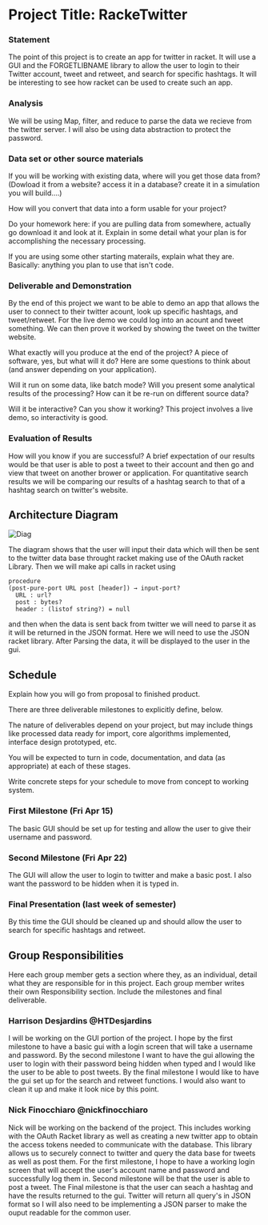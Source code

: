 # Project Title: RackeTwitter

### Statement
The point of this project is to create an app for twitter in racket.  It will use a GUI and the FORGETLIBNAME library to allow the user to login to their Twitter account, tweet and retweet, and search for specific hashtags.  It will be interesting to see how racket can be used to create such an app.  

### Analysis
We will be using Map, filter, and reduce to parse the data we recieve from the twitter server.  I will also be using data abstraction to protect the password. 

### Data set or other source materials
If you will be working with existing data, where will you get those data from? (Dowload it from a website? access it in a database? create it in a simulation you will build....)

How will you convert that data into a form usable for your project?  

Do your homework here: if you are pulling data from somewhere, actually go download it and look at it. Explain in some detail what your plan is for accomplishing the necessary processing.

If you are using some other starting materails, explain what they are. Basically: anything you plan to use that isn't code.

### Deliverable and Demonstration
By the end of this project we want to be able to demo an app that allows the user to connect to their twitter acount, look up specific hashtags, and tweet/retweet.  For the live demo we could log into an acount and tweet something.  We can then prove it worked by showing the tweet on the twitter website.


What exactly will you produce at the end of the project? A piece of software, yes, but what will it do? Here are some questions to think about (and answer depending on your application).

Will it run on some data, like batch mode? Will you present some analytical results of the processing? How can it be re-run on different source data?

Will it be interactive? Can you show it working? This project involves a live demo, so interactivity is good.

### Evaluation of Results
How will you know if you are successful? 
A brief expectation of our results would be that user is able to post a tweet to their account and then go and view that tweet on another
brower or application. For quantitative search results we will be comparing our results of a hashtag search to that of a hashtag search
on twitter's website. 

## Architecture Diagram
![Diag](https://github.com/oplS16projects/RackeTwitter/blob/master/workflowDiagram.png)

The diagram shows that the user will input their data which will then be sent to the twitter data base throught racket making use of the OAuth racket Library. Then we will make api calls in racket using 
```
procedure
(post-pure-port URL post [header]) → input-port?
  URL : url?
  post : bytes?
  header : (listof string?) = null
```
and then when the data is sent back from twitter we will need to parse it as it will be returned in the JSON format. Here we will need to use the JSON racket library. After Parsing the data, it will be displayed to the user in the gui. 

## Schedule
Explain how you will go from proposal to finished product. 

There are three deliverable milestones to explicitly define, below.

The nature of deliverables depend on your project, but may include things like processed data ready for import, core algorithms implemented, interface design prototyped, etc. 

You will be expected to turn in code, documentation, and data (as appropriate) at each of these stages.

Write concrete steps for your schedule to move from concept to working system. 

### First Milestone (Fri Apr 15)
The basic GUI should be set up for testing and allow the user to give their username and password.

### Second Milestone (Fri Apr 22)
The GUI will allow the user to login to twitter and make a basic post.  I also want the password to be hidden when it is typed in.

### Final Presentation (last week of semester)
By this time the GUI should be cleaned up and should allow the user to search for specific hashtags and retweet.

## Group Responsibilities
Here each group member gets a section where they, as an individual, detail what they are responsible for in this project. Each group member writes their own Responsibility section. Include the milestones and final deliverable.

### Harrison Desjardins @HTDesjardins
I will be working on the GUI portion of the project.  I hope by the first milestone to have a basic gui with a login screen that will take a username and password.  By the second milestone I want to have the gui allowing the user to login with their password being hidden when typed and I would like the user to be able to post tweets.  By the final milestone I would like to have the gui set up for the search and retweet functions.  I would also want to clean it up and make it look nice by this point.

### Nick Finocchiaro @nickfinocchiaro
Nick will be working on the backend of the project. This includes working with the OAuth Racket library as well as creating a new
twitter app to obtain the access tokens needed to communicate with the database. This library allows us to securely connect to twitter
and query the data base for tweets as well as post them. For the first milestone, I hope to have a working login screen that will accept
the user's account name and password and successfully log them in. Second milestone will be that the user is able to post a tweet. The
Final milestone is that the user can seach a hashtag and have the results returned to the gui. Twitter will return all query's in JSON
format so I will also need to be implementing a JSON parser to make the ouput readable for the common user. 

